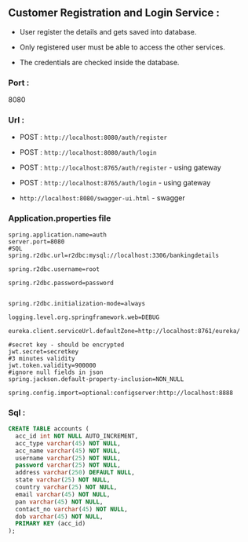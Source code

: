 ## Customer Registration and Login Service :

* User register the details and gets saved into database.

* Only registered user must be able to access the other services.

* The credentials are checked inside the database.

### Port :

8080

### Url :

* POST : `http://localhost:8080/auth/register`

* POST : `http://localhost:8080/auth/login`

* POST : `http://localhost:8765/auth/register` - using gateway

* POST : `http://localhost:8765/auth/login` - using gateway

* `http://localhost:8080/swagger-ui.html` - swagger

### Application.properties file

```properties
spring.application.name=auth
server.port=8080
#SQL
spring.r2dbc.url=r2dbc:mysql://localhost:3306/bankingdetails

spring.r2dbc.username=root

spring.r2dbc.password=password


spring.r2dbc.initialization-mode=always

logging.level.org.springframework.web=DEBUG

eureka.client.serviceUrl.defaultZone=http://localhost:8761/eureka/

#secret key - should be encrypted
jwt.secret=secretkey
#3 minutes validity
jwt.token.validity=900000
#ignore null fields in json
spring.jackson.default-property-inclusion=NON_NULL

spring.config.import=optional:configserver:http://localhost:8888
```


### Sql : 

```sql
CREATE TABLE accounts (
  acc_id int NOT NULL AUTO_INCREMENT,
  acc_type varchar(45) NOT NULL,
  acc_name varchar(45) NOT NULL,
  username varchar(25) NOT NULL,
  password varchar(25) NOT NULL,
  address varchar(250) DEFAULT NULL,
  state varchar(25) NOT NULL,
  country varchar(25) NOT NULL,
  email varchar(45) NOT NULL,
  pan varchar(45) NOT NULL,
  contact_no varchar(45) NOT NULL,
  dob varchar(45) NOT NULL,
  PRIMARY KEY (acc_id)
);
```